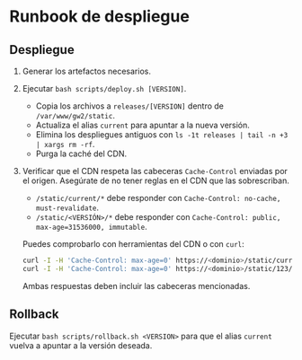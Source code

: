 # Runbook de despliegue

## Despliegue

1. Generar los artefactos necesarios.
2. Ejecutar `bash scripts/deploy.sh [VERSION]`.
   - Copia los archivos a `releases/[VERSION]` dentro de `/var/www/gw2/static`.
   - Actualiza el alias `current` para apuntar a la nueva versión.
   - Elimina los despliegues antiguos con `ls -1t releases | tail -n +3 | xargs rm -rf`.
   - Purga la caché del CDN.

3. Verificar que el CDN respeta las cabeceras `Cache-Control` enviadas por el
   origen. Asegúrate de no tener reglas en el CDN que las sobrescriban.

   - `/static/current/*` debe responder con `Cache-Control: no-cache, must-revalidate`.
   - `/static/<VERSIÓN>/*` debe responder con `Cache-Control: public, max-age=31536000, immutable`.

   Puedes comprobarlo con herramientas del CDN o con `curl`:

   ```bash
   curl -I -H 'Cache-Control: max-age=0' https://<dominio>/static/current/app.js
   curl -I -H 'Cache-Control: max-age=0' https://<dominio>/static/123/app.js
   ```

   Ambas respuestas deben incluir las cabeceras mencionadas.

## Rollback

Ejecutar `bash scripts/rollback.sh <VERSION>` para que el alias `current` vuelva a apuntar a la versión deseada.
